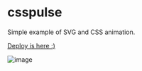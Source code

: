 # csspulse

Simple example of SVG and CSS animation. 

[Deploy is here :)](https://csspulse.vercel.app/)

![image](https://user-images.githubusercontent.com/52705623/204253854-6dc8e3b2-567e-404a-929a-8ed3b7de8d36.png)
